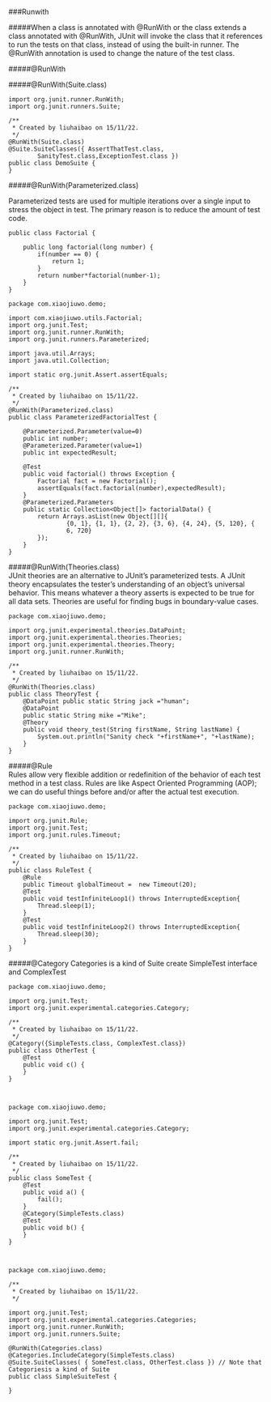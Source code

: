 ###Runwith

#####When a class is annotated with @RunWith or the class extends a class annotated with @RunWith, JUnit will invoke the class that it references to run the tests on that class, instead of using the built-in runner. The @RunWith annotation is used to change the nature of the test class.

#####@RunWith

#####@RunWith(Suite.class) 

```
import org.junit.runner.RunWith;
import org.junit.runners.Suite;

/**
 * Created by liuhaibao on 15/11/22.
 */
@RunWith(Suite.class)
@Suite.SuiteClasses({ AssertThatTest.class,
        SanityTest.class,ExceptionTest.class })
public class DemoSuite {
}

```

#####@RunWith(Parameterized.class)

Parameterized tests are used for multiple iterations over a single input to stress the object in test. The primary reason is to reduce the amount of test code.

```
public class Factorial {

    public long factorial(long number) {
        if(number == 0) {
            return 1;
        }
        return number*factorial(number-1);
    }
}
```
```
package com.xiaojiuwo.demo;

import com.xiaojiuwo.utils.Factorial;
import org.junit.Test;
import org.junit.runner.RunWith;
import org.junit.runners.Parameterized;

import java.util.Arrays;
import java.util.Collection;

import static org.junit.Assert.assertEquals;

/**
 * Created by liuhaibao on 15/11/22.
 */
@RunWith(Parameterized.class)
public class ParameterizedFactorialTest {

    @Parameterized.Parameter(value=0)
    public int number;
    @Parameterized.Parameter(value=1)
    public int expectedResult;

    @Test
    public void factorial() throws Exception {
        Factorial fact = new Factorial();
        assertEquals(fact.factorial(number),expectedResult);
    }
    @Parameterized.Parameters
    public static Collection<Object[]> factorialData() {
        return Arrays.asList(new Object[][]{
                {0, 1}, {1, 1}, {2, 2}, {3, 6}, {4, 24}, {5, 120}, {
                6, 720}
        });
    }
}
```


#####@RunWith(Theories.class)    
JUnit theories are an alternative to JUnit’s parameterized tests. A JUnit theory encapsulates the tester’s understanding of an object’s universal behavior. This means whatever a theory asserts is expected to be true for all data sets. Theories are useful for finding bugs in boundary-value cases.

```
package com.xiaojiuwo.demo;

import org.junit.experimental.theories.DataPoint;
import org.junit.experimental.theories.Theories;
import org.junit.experimental.theories.Theory;
import org.junit.runner.RunWith;

/**
 * Created by liuhaibao on 15/11/22.
 */
@RunWith(Theories.class)
public class TheoryTest {
    @DataPoint public static String jack ="human";
    @DataPoint
    public static String mike ="Mike";
    @Theory
    public void theory_test(String firstName, String lastName) {
        System.out.println("Sanity check "+firstName+", "+lastName);
    }
}

```

#####@Rule     
Rules allow very flexible addition or redefinition of the behavior of each test method in a test class. Rules are like Aspect Oriented Programming (AOP); we can do useful things before and/or after the actual test execution.

```
package com.xiaojiuwo.demo;

import org.junit.Rule;
import org.junit.Test;
import org.junit.rules.Timeout;

/**
 * Created by liuhaibao on 15/11/22.
 */
public class RuleTest {
    @Rule
    public Timeout globalTimeout =  new Timeout(20);
    @Test
    public void testInfiniteLoop1() throws InterruptedException{
        Thread.sleep(1);
    }
    @Test
    public void testInfiniteLoop2() throws InterruptedException{
        Thread.sleep(30);
    }
}

```

#####@Category 
Categories is a kind of Suite
create SimpleTest interface and ComplexTest
```
package com.xiaojiuwo.demo;

import org.junit.Test;
import org.junit.experimental.categories.Category;

/**
 * Created by liuhaibao on 15/11/22.
 */
@Category({SimpleTests.class, ComplexTest.class})
public class OtherTest {
    @Test
    public void c() {
    }
}



package com.xiaojiuwo.demo;

import org.junit.Test;
import org.junit.experimental.categories.Category;

import static org.junit.Assert.fail;

/**
 * Created by liuhaibao on 15/11/22.
 */
public class SomeTest {
    @Test
    public void a() {
        fail();
    }
    @Category(SimpleTests.class)
    @Test
    public void b() {
    }
}



package com.xiaojiuwo.demo;

/**
 * Created by liuhaibao on 15/11/22.
 */

import org.junit.Test;
import org.junit.experimental.categories.Categories;
import org.junit.runner.RunWith;
import org.junit.runners.Suite;

@RunWith(Categories.class)
@Categories.IncludeCategory(SimpleTests.class)
@Suite.SuiteClasses( { SomeTest.class, OtherTest.class }) // Note that Categoriesis a kind of Suite
public class SimpleSuiteTest {

}


```

